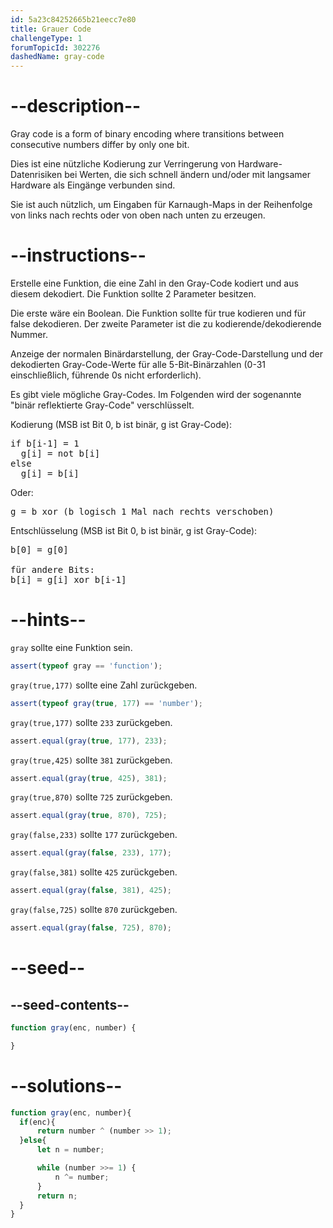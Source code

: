 ```yaml
---
id: 5a23c84252665b21eecc7e80
title: Grauer Code
challengeType: 1
forumTopicId: 302276
dashedName: gray-code
---
```


# --description--

Gray code is a form of binary encoding where transitions between consecutive numbers differ by only one bit.

Dies ist eine nützliche Kodierung zur Verringerung von Hardware-Datenrisiken bei Werten, die sich schnell ändern und/oder mit langsamer Hardware als Eingänge verbunden sind.

Sie ist auch nützlich, um Eingaben für Karnaugh-Maps in der Reihenfolge von links nach rechts oder von oben nach unten zu erzeugen.

# --instructions--

Erstelle eine Funktion, die eine Zahl in den Gray-Code kodiert und aus diesem dekodiert. Die Funktion sollte 2 Parameter besitzen.

Die erste wäre ein Boolean. Die Funktion sollte für true kodieren und für false dekodieren. Der zweite Parameter ist die zu kodierende/dekodierende Nummer.

Anzeige der normalen Binärdarstellung, der Gray-Code-Darstellung und der dekodierten Gray-Code-Werte für alle 5-Bit-Binärzahlen (0-31 einschließlich, führende 0s nicht erforderlich).

Es gibt viele mögliche Gray-Codes. Im Folgenden wird der sogenannte "binär reflektierte Gray-Code" verschlüsselt.

Kodierung (MSB ist Bit 0, b ist binär, g ist Gray-Code):

<pre>if b[i-1] = 1
  g[i] = not b[i]
else
  g[i] = b[i]
</pre>

Oder:

<pre>g = b xor (b logisch 1 Mal nach rechts verschoben)
</pre>

Entschlüsselung (MSB ist Bit 0, b ist binär, g ist Gray-Code):

<pre>b[0] = g[0]<br>
für andere Bits:
b[i] = g[i] xor b[i-1]
</pre>

# --hints--

`gray` sollte eine Funktion sein.

```js
assert(typeof gray == 'function');
```

`gray(true,177)` sollte eine Zahl zurückgeben.

```js
assert(typeof gray(true, 177) == 'number');
```

`gray(true,177)` sollte `233` zurückgeben.

```js
assert.equal(gray(true, 177), 233);
```

`gray(true,425)` sollte `381` zurückgeben.

```js
assert.equal(gray(true, 425), 381);
```

`gray(true,870)` sollte `725` zurückgeben.

```js
assert.equal(gray(true, 870), 725);
```

`gray(false,233)` sollte `177` zurückgeben.

```js
assert.equal(gray(false, 233), 177);
```

`gray(false,381)` sollte `425` zurückgeben.

```js
assert.equal(gray(false, 381), 425);
```

`gray(false,725)` sollte `870` zurückgeben.

```js
assert.equal(gray(false, 725), 870);
```

# --seed--

## --seed-contents--

```js
function gray(enc, number) {

}
```

# --solutions--

```js
function gray(enc, number){
  if(enc){
      return number ^ (number >> 1);
  }else{
      let n = number;

      while (number >>= 1) {
          n ^= number;
      }
      return n;
  }
}
```

